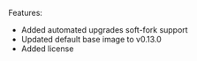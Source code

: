 Features:

* Added automated upgrades soft-fork support
* Updated default base image to v0.13.0
* Added license